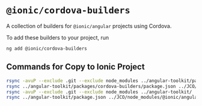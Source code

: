 # `@ionic/cordova-builders`

A collection of builders for `@ionic/angular` projects using Cordova.

To add these builders to your project, run

```shell
ng add @ionic/cordova-builders
```

## Commands for Copy to Ionic Project

```bash
rsync -avuP --exclude .git --exclude node_modules ../angular-toolkit/packages/cordova-builders/ ../JCO/node_modules/@ionic/cordova-builders
rsync ../angular-toolkit/packages/cordova-builders/package.json ../JCO/node_modules/@ionic/cordova-builders/
rsync -avuP --exclude .git --exclude node_modules ../angular-toolkit/ ../JCO/node_modules/@ionic/angular-toolkit
rsync ../angular-toolkit/package.json ../JCO/node_modules/@ionic/angular-toolkit/
```
